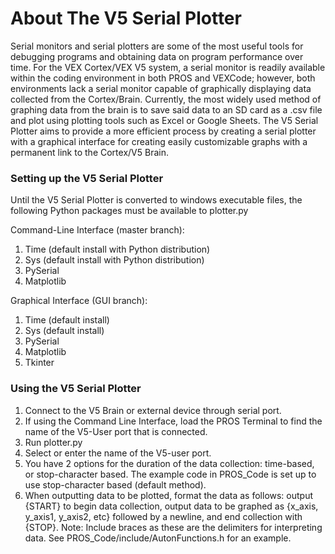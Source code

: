 # About The V5 Serial Plotter

Serial monitors and serial plotters are some of the most useful tools for debugging programs and obtaining data on program performance over time. For the VEX Cortex/VEX V5 system, a serial monitor is readily available within the coding environment in both PROS and VEXCode; however, both environments lack a serial monitor capable of graphically displaying data collected from the Cortex/Brain. Currently, the most widely used method of graphing data from the brain is to save said data to an SD card as a .csv file and plot using plotting tools such as Excel or Google Sheets. The V5 Serial Plotter aims to provide a more efficient process by creating a serial plotter with a graphical interface for creating easily customizable graphs with a permanent link to the Cortex/V5 Brain.

### Setting up the V5 Serial Plotter

Until the V5 Serial Plotter is converted to windows executable files, the following Python packages must be available to plotter.py

Command-Line Interface (master branch):
1. Time (default install with Python distribution)
2. Sys (default install with Python distribution)
3. PySerial
4. Matplotlib

Graphical Interface (GUI branch):
1. Time (default install)
2. Sys (default install)
3. PySerial
4. Matplotlib
5. Tkinter

### Using the V5 Serial Plotter

1. Connect to the V5 Brain or external device through serial port.
2. If using the Command Line Interface, load the PROS Terminal to find the name of the V5-User port that is connected. 
3. Run plotter.py
4. Select or enter the name of the V5-user port.
5. You have 2 options for the duration of the data collection: time-based, or stop-character based. The example code in PROS_Code is set up to use stop-character based (default method).
6. When outputting data to be plotted, format the data as follows: output {START} to begin data collection, output data to be graphed as {x_axis, y_axis1, y_axis2, etc} followed by a newline, and end collection with {STOP}. Note: Include braces as these are the delimiters for interpreting data. See PROS_Code/include/AutonFunctions.h for an example.
